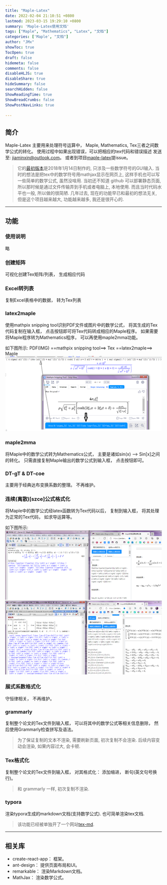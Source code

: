 ```yaml
---
title: "Maple-Latex"
date: 2022-02-04 21:10:51 +0800
lastmod: 2023-03-15 19:29:10 +0800
summary: 'Maple-Latex使用文档'
tags: ["Maple", "Mathematics", "Latex", "文档"]
categories: ['Maple', "文档"]
author: "JMx"
showToc: true
TocOpen: true
draft: false
hidemeta: false
comments: false
disableHLJS: true 
disableShare: true
hideSummary: false
searchHidden: false
ShowReadingTime: true
ShowBreadCrumbs: false
ShowPostNavLinks: true

---
```


## 简介
Maple-Latex 主要用来处理符号运算中， 
Maple, Mathematics, Tex三者之间数学公式的转化。
使用过程中如果出现错误，可以把相应的tex代码和错误描述
发送至: jiaminxin@outlook.com。 或者到项目[maple-latex](https://github.com/jiandandaoxingfu/maple-latex)提issue。

> 它的[最初版本](https://jiandandaoxingfu.github.io/maple-latex-version0/)是2018年1月14日制作的, 只涉及一些数学符号的GUI输入. 
当时的想法是把tex中的数学符号用mathjax显示在网页上, 这样手机也可以写一些简单的数学公式, 虽然没啥用.
当初还不知道 github 可以部署静态页面, 所以那时候是通过文件传输弄到手机或者电脑上, 本地使用.
而且当时代码水平也一般, 所以做的很简陋.
几年过去, 现在的功能早已和最初的想法无关, 但是这个项目越来越大, 功能越来越多, 我还是很开心的.

---

## 功能

### 使用说明
略

### 创建矩阵
可视化创建Tex矩阵/列表， 生成相应代码

### Excel转列表
复制Excel表格中的数据， 转为Tex列表

### latex2maple
使用mathpix snipping tool识别PDF文件或图片中的数学公式， 将其生成的Tex代码复制在输入框， 点击按钮即可将Tex代码转成相应的Maple程序。 
如果需要将Maple程序转为Mathematics程序， 可以再使用maple2mma功能。

如下图所示: PDF(IMG) ==mathpix snipping tool==> Tex ==latex2maple==> Maple
![latex2maple](images/latex2maple.png)

### maple2mma
将Maple中的数学公式转为Mathematics公式， 主要是诸如sin(x) --> Sin[x]之间的转化。 只需直接复制Maple输出的数学公式到输入框， 点击按钮即可。 

### DT-gT & DT-coe
主要用于经典达布变换系数的整理。 不再维护。

### 连续(离散)[szce]公式格式化 
将Maple中的数学公式经latex函数转为Tex代码以后， 复制到输入框， 将其处理为正常的Tex代码， 如求导运算等。

如下图所示:
![连续公式格式化](images/continue-format.png)
![连续szce格式化](images/continue-szce-format.png)

### 展式系数格式化
守恒律相关， 不再维护。

### grammarly
复制整个论文的Tex文件到输入框， 可以将其中的数学公式等相关信息删除， 然后使用Grammarly检查拼写及语法。

> 为了保证复制的文本不渲染, 需要刷新页面, 初次复制不会渲染. 后续内容变动会渲染, 如果内容过大, 会卡顿.

### Tex格式化
复制整个论文的Tex文件到输入框， 对其格式化： 添加缩进， 断句(英文句号换行)。

> 和 grammarly 一样, 初次复制不渲染.

### typora
渲染typora生成的markdown文档(支持数学公式). 也可简单渲染tex文档.
> 该功能已经被单独开了一个网站[tex-md](https://jiandandaoxingfu.github.io/md-tex-renderer).

---

## 相关库
- create-react-app： 框架。
- ant-design： 提供页面布局和UI。
- remarkable： 渲染Markdown文档。
- MathJax： 渲染数学公式。